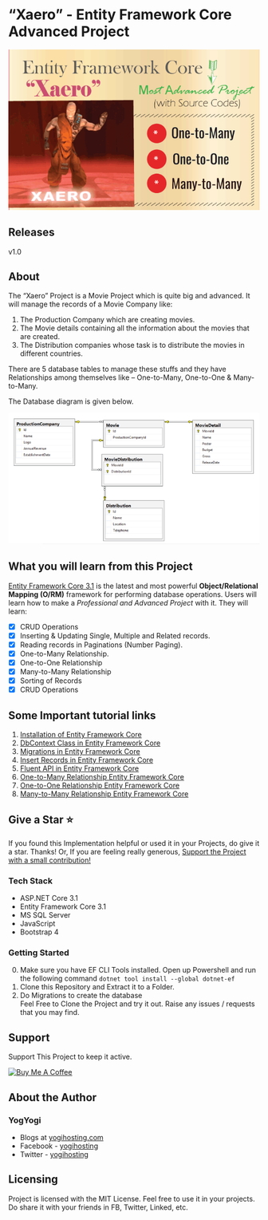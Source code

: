 # “Xaero” - Entity Framework Core Advanced Project
![Xaero](Images/Xaero.png "Xaero")
## Releases
v1.0 
## About 
The “Xaero” Project is a Movie Project which is quite big and advanced. It will manage the records of a Movie Company like:
1. The Production Company which are creating movies.
2. The Movie details containing all the information about the movies that are created.
3. The Distribution companies whose task is to distribute the movies in different countries.

There are 5 database tables to manage these stuffs and they have Relationships among themselves like – One-to-Many, One-to-One & Many-to-Many.

The Database diagram is given below.

![database diagram](Images/database%20diagram%20tables%20relationship.png "database diagram")

## What you will learn from this Project
[Entity Framework Core 3.1]( https://www.yogihosting.com/category/ef-core/) is the latest and most powerful **Object/Relational Mapping (O/RM)** framework for performing database operations. Users will learn how to make a *Professional and Advanced Project* with it. They will learn:

- [x] CRUD Operations
- [x] Inserting & Updating Single, Multiple and Related records.
- [x] Reading records in Paginations (Number Paging).
- [x] One-to-Many Relationship. 
- [x] One-to-One Relationship
- [x] Many-to-Many Relationship
- [x] Sorting of Records
- [x] CRUD Operations
 
## Some Important tutorial links
1. [Installation of Entity Framework Core](https://www.yogihosting.com/install-entity-framework-core/)
2. [DbContext Class in Entity Framework Core](https://www.yogihosting.com/dbcontext-entity-framework-core/)
3. [Migrations in Entity Framework Core](https://www.yogihosting.com/migrations-entity-framework-core/)
4. [Insert Records in Entity Framework Core](https://www.yogihosting.com/insert-records-entity-framework-core/)
5. [Fluent API in Entity Framework Core](https://www.yogihosting.com/fluent-api-entity-framework-core/)
6. [One-to-Many Relationship Entity Framework Core](https://www.yogihosting.com/fluent-api-one-to-many-relationship-entity-framework-core/)
7. [One-to-One Relationship Entity Framework Core](https://www.yogihosting.com/fluent-api-one-to-one-relationship-entity-framework-core/)
8. [Many-to-Many Relationship Entity Framework Core](https://www.yogihosting.com/fluent-api-one-to-one-relationship-entity-framework-core/)

## Give a Star ⭐️
If you found this Implementation helpful or used it in your Projects, do give it a star. Thanks!
Or, If you are feeling really generous, [Support the Project with a small contribution!](https://www.buymeacoffee.com/YogYogi)

### Tech Stack
- ASP.NET Core 3.1 
- Entity Framework Core 3.1
- MS SQL Server
- JavaScript
- Bootstrap 4

### Getting Started
0. Make sure you have EF CLI Tools installed. Open up Powershell and run the following command
`dotnet tool install --global dotnet-ef`
1. Clone this Repository and Extract it to a Folder.
2. Do Migrations to create the database   
Feel Free to Clone the Project and try it out. Raise any issues / requests that you may find.

## Support
Support This Project to keep it active.

<a href="https://www.buymeacoffee.com/YogYogi" target="_blank"><img src="https://cdn.buymeacoffee.com/buttons/default-orange.png" alt="Buy Me A Coffee" width="200"></a>

## About the Author
### YogYogi
- Blogs at [yogihosting.com](https://www.yogihosting.com)
- Facebook - [yogihosting](https://www.facebook.com/yogihosting)
- Twitter - [yogihosting](https://twitter.com/yogihosting)

## Licensing
Project is licensed with the MIT License. Feel free to use it in your projects. Do share it with your friends in FB, Twitter, Linked, etc.
